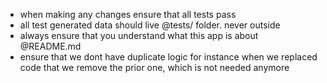 - when making any changes ensure that all tests pass
- all test generated data should live @tests/ folder. never outside
- always ensure that you understand what this app is about @README.md
- ensure that we dont have duplicate logic for instance when we replaced code that we remove the prior one, which is not needed anymore